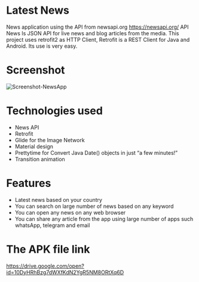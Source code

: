 # Latest News
News application using the API from newsapi.org https://newsapi.org/
API News Is JSON API for live news and blog articles from the media. This project uses retrofit2 as HTTP Client, 
Retrofit is a REST Client for Java and Android. Its use is very easy.

# Screenshot

![Screenshot-NewsApp](https://user-images.githubusercontent.com/23213279/75633761-73305180-5c10-11ea-972f-a4ed33994518.png)

# Technologies used
* News API
* Retrofit
* Glide for the Image Network
* Material design
* Prettytime for Convert Java Date() objects in just “a few minutes!”
* Transition animation

# Features
* Latest news based on your country
* You can search on large number of news based on any keyword
* You can open any news on any web browser 
* You can share any article from the app using large number of apps such whatsApp, telegram and email

# The APK file link
https://drive.google.com/open?id=10DyHRhBzg7dWXfKdN2YgR5NM8ORtXq6D
